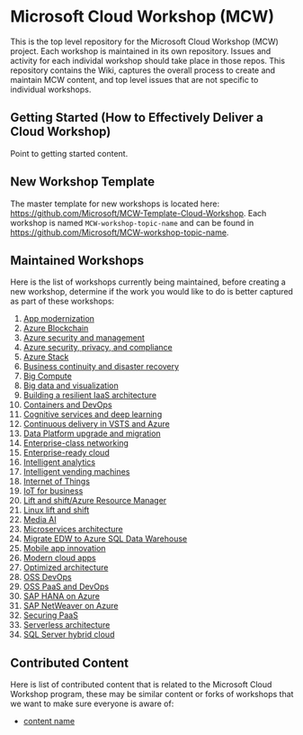 # Microsoft Cloud Workshop (MCW)
This is the top level repository for the Microsoft Cloud Workshop (MCW) project. Each workshop is maintained in its own repository.  Issues and activity for each individal workshop should take place in those repos.  This repository contains the Wiki, captures the overall process to create and maintain MCW content, and top level issues that are not specific to individual workshops.

## Getting Started (How to Effectively Deliver a Cloud Workshop)
Point to getting started content.

## New Workshop Template
The master template for new workshops is located here: https://github.com/Microsoft/MCW-Template-Cloud-Workshop. Each workshop is named `MCW-workshop-topic-name` and can be found in https://github.com/Microsoft/MCW-workshop-topic-name.

## Maintained Workshops
Here is the list of workshops currently being maintained, before creating a new workshop, determine if the work you would like to do is better captured as part of these workshops:

1. [App modernization](https://github.com/Microsoft/MCW-App-Modernization)
1. [Azure Blockchain](https://github.com/Microsoft/MCW-Azure-Blockchain)
1. [Azure security and management](https://github.com/Microsoft/MCW-Azure-Security-and-Management)
1. [Azure security, privacy, and compliance](https://github.com/Microsoft/MCW-Azure-Security-Privacy-and-Compliance)
1. [Azure Stack](https://github.com/Microsoft/MCW-Azure-Stack)
1. [Business continuity and disaster recovery](https://github.com/Microsoft/MCW-Business-Continuity-and-Disaster-Recovery)
1. [Big Compute](https://github.com/Microsoft/MCW-Big-Compute)
1. [Big data and visualization](https://github.com/Microsoft/MCW-Big-Data-and-Visualization)
1. [Building a resilient IaaS architecture](https://github.com/Microsoft/MCW-Building-A-Resilient-IaaS-Architecture)
1. [Containers and DevOps](https://github.com/Microsoft/MCW-Containers-and-DevOps)
1. [Cognitive services and deep learning](https://github.com/Microsoft/MCW-Cognitive-Services-and-Deep-Learning)
1. [Continuous delivery in VSTS and Azure](https://github.com/Microsoft/MCW-Continuous-Delivery-in-VSTS-and-Azure)
1. [Data Platform upgrade and migration](https://github.com/Microsoft/MCW-Data-Platform-Migration-Upgrade)
1. [Enterprise-class networking](https://github.com/Microsoft/MCW-Enterprise-Class-Networking)
1. [Enterprise-ready cloud](https://github.com/Microsoft/MCW-Enterprise-Ready-Cloud)
1. [Intelligent analytics](https://github.com/Microsoft/MCW-Intelligent-Analytics)
1. [Intelligent vending machines](https://github.com/Microsoft/MCW-Intelligent-Vending-Machines)
1. [Internet of Things](https://github.com/Microsoft/MCW-Internet-of-Things)
1. [IoT for business](https://github.com/Microsoft/MCW-IoT-for-Business)
1. [Lift and shift/Azure Resource Manager](https://github.com/Microsoft/MCW-Lift-and-Shift-ARM)
1. [Linux lift and shift](https://github.com/Microsoft/MCW-Linux-Lift-and-Shift)
1. [Media AI](https://github.com/Microsoft/MCW-Media-AI)
1. [Microservices architecture](https://github.com/Microsoft/MCW-Microservices-Architecture)
1. [Migrate EDW to Azure SQL Data Warehouse](https://github.com/Microsoft/MCW-Migrate-EDW-to-Azure-SQL-Data-Warehouse)
1. [Mobile app innovation](https://github.com/Microsoft/MCW-Mobile-App-Innovation)
1. [Modern cloud apps](https://github.com/Microsoft/MCW-Modern-Cloud-Apps)
1. [Optimized architecture](https://github.com/Microsoft/MCW-Optimized-Architecture)
1. [OSS DevOps](https://github.com/Microsoft/MCW-OSS-DevOps)
1. [OSS PaaS and DevOps](https://github.com/Microsoft/MCW-OSS-PaaS-and-DevOps)
1. [SAP HANA on Azure](https://github.com/Microsoft/MCW-SAP-Hana-on-Azure)
1. [SAP NetWeaver on Azure](https://github.com/Microsoft/MCW-SAP-NetWeaver-on-Azure)
1. [Securing PaaS](https://github.com/Microsoft/MCW-Securing-PaaS)
1. [Serverless architecture](https://github.com/Microsoft/MCW-Serverless-Architecture)
1. [SQL Server hybrid cloud](https://github.com/Microsoft/MCW-SQL-Server-Hybrid-Cloud) 

## Contributed Content
Here is list of contributed content that is related to the Microsoft Cloud Workshop program, these may be similar content or forks of workshops that we want to make sure everyone is aware of:
- [content name](https://www.github.com/name)
